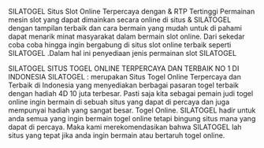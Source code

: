 SILATOGEL Situs Slot Online Terpercaya dengan & RTP Tertinggi
Permainan mesin slot yang dapat dimainkan secara online di situs & SILATOGEL dengan tampilan terbaik dan cara bermain yang mudah untuk di pahami dapat menarik minat masyarakat dalam bermain slot online. Dari sekedar coba coba hingga ingin bergabung di situs slot online terbaik seperti SILATOGEL .Dalam hal ini penyediaan jenis permainan slot SILATOGEL

SILATOGEL SITUS TOGEL ONLINE TERPERCAYA DAN TERBAIK NO 1 DI INDONESIA
SILATOGEL : merupakan Situs Togel Online Terpercaya dan Terbaik di Indonesia yang menyediakan berbagai pasaran togel terbaik dengan hadiah 4D 10 juta terbesar. Pasti saja kita sebagai pemain judi togel online ingin bermain di sebuah situs yang dapat di percaya dan juga mempunyai hadiah yang sangat besar. Togel Online. SILATOGEL hadir untuk anda semua yang ingin bermain togel online tetapi bingung situs mana yang dapat di percaya. Maka kami merekomendasikan bahwa SILATOGEL lah situs yang tepat jika anda ingin bermain atau bertaruh togel online.
